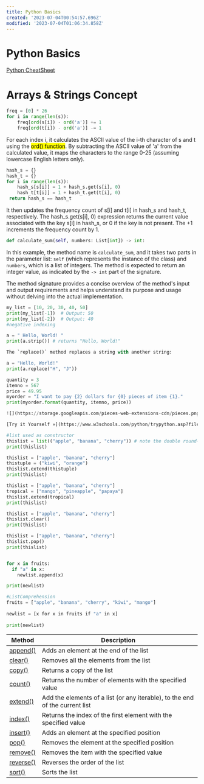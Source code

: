 ```yaml
---
title: Python Basics
created: '2023-07-04T00:54:57.696Z'
modified: '2023-07-04T01:06:34.858Z'
---
```


# Python Basics
[Python CheatSheet](https://www.pythoncheatsheet.org/cheatsheet/basics)

# Arrays & Strings Concept
```python
freq = [0] * 26
for i in range(len(s)):
    freq[ord(s[i]) - ord('a')] += 1
    freq[ord(t[i]) - ord('a')] -= 1

```
For each index i, it calculates the ASCII value of the i-th character of s and t using the <mark>ord() function</mark>. By subtracting the ASCII value of 'a' from the calculated value, it maps the characters to the range 0-25 (assuming lowercase English letters only).

```python
hash_s = {}
hash_t = {}
for i in range(len(s)):
    hash_s[s[i]] = 1 + hash_s.get(s[i], 0)
    hash_t[t[i]] = 1 + hash_t.get(t[i], 0)
 return hash_s == hash_t

```
It then updates the frequency count of s[i] and t[i] in hash_s and hash_t, respectively. The hash_s.get(s[i], 0) expression returns the current value associated with the key s[i] in hash_s, or 0 if the key is not present. The +1 increments the frequency count by 1.

``` python
def calculate_sum(self, numbers: List[int]) -> int:

```
In this example, the method name is `calculate_sum`, and it takes two parts in the parameter list: `self` (which represents the instance of the class) and `numbers`, which is a list of integers. The method is expected to return an integer value, as indicated by the `-> int` part of the signature.

The method signature provides a concise overview of the method's input and output requirements and helps understand its purpose and usage without delving into the actual implementation.
```python
my_list = [10, 20, 30, 40, 50]
print(my_list[-1])  # Output: 50
print(my_list[-2])  # Output: 40
#negative indexing
```

``` python
a = " Hello, World! "  
print(a.strip()) # returns "Hello, World!"
```

``` python
The `replace()` method replaces a string with another string:

a = "Hello, World!"  
print(a.replace("H", "J"))
```
```python
quantity = 3  
itemno = 567  
price = 49.95  
myorder = "I want to pay {2} dollars for {0} pieces of item {1}."  
print(myorder.format(quantity, itemno, price))

![](https://storage.googleapis.com/pieces-web-extensions-cdn/pieces.png)Copy and Save![](https://storage.googleapis.com/pieces-web-extensions-cdn/link.png)Share

[Try it Yourself »](https://www.w3schools.com/python/trypython.asp?filename=demo_string_format3)

```

```python
#list used as constructor
thislist = list(("apple", "banana", "cherry")) # note the double round-brackets  
print(thislist)
```

``` python
thislist = ["apple", "banana", "cherry"]  
thistuple = ("kiwi", "orange")  
thislist.extend(thistuple)  
print(thislist)

thislist = ["apple", "banana", "cherry"]  
tropical = ["mango", "pineapple", "papaya"]  
thislist.extend(tropical)  
print(thislist)

thislist = ["apple", "banana", "cherry"]  
thislist.clear()  
print(thislist)

thislist = ["apple", "banana", "cherry"]  
thislist.pop()  
print(thislist)


for x in fruits:
  if "a" in x:
    newlist.append(x)

print(newlist)

#ListComprehension
fruits = ["apple", "banana", "cherry", "kiwi", "mango"]  
  
newlist = [x for x in fruits if "a" in x]  
  
print(newlist)

```
|Method|Description|
|---|---|
|[append()](https://www.w3schools.com/python/ref_list_append.asp)|Adds an element at the end of the list|
|[clear()](https://www.w3schools.com/python/ref_list_clear.asp)|Removes all the elements from the list|
|[copy()](https://www.w3schools.com/python/ref_list_copy.asp)|Returns a copy of the list|
|[count()](https://www.w3schools.com/python/ref_list_count.asp)|Returns the number of elements with the specified value|
|[extend()](https://www.w3schools.com/python/ref_list_extend.asp)|Add the elements of a list (or any iterable), to the end of the current list|
|[index()](https://www.w3schools.com/python/ref_list_index.asp)|Returns the index of the first element with the specified value|
|[insert()](https://www.w3schools.com/python/ref_list_insert.asp)|Adds an element at the specified position|
|[pop()](https://www.w3schools.com/python/ref_list_pop.asp)|Removes the element at the specified position|
|[remove()](https://www.w3schools.com/python/ref_list_remove.asp)|Removes the item with the specified value|
|[reverse()](https://www.w3schools.com/python/ref_list_reverse.asp)|Reverses the order of the list|
|[sort()](https://www.w3schools.com/python/ref_list_sort.asp)|Sorts the list|

